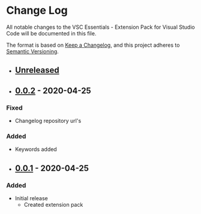 # Change Log

All notable changes to the VSC Essentials - Extension Pack for Visual Studio Code will be documented in this file.

The format is based on [Keep a Changelog](https://keepachangelog.com/en/1.0.0/),
and this project adheres to [Semantic Versioning](https://semver.org/spec/v2.0.0.html).

- ## [Unreleased]
  
<!-- - ## [0.0.3] - 2020-04-25
### Added
* Keywords added & reordered -->

- ## [0.0.2] - 2020-04-25
### Fixed
* Changelog repository url's
### Added
* Keywords added

- ## [0.0.1] - 2020-04-25
### Added
* Initial release
  * Created extension pack

[Unreleased]: https://github.com/Gydunhn/VSC-Essentials/tree/develop
[0.0.3]: https://github.com/Gydunhn/VSC-Essentials/releases/tag/0.0.3
[0.0.2]: https://github.com/Gydunhn/VSC-Essentials/releases/tag/0.0.2
[0.0.1]: https://github.com/Gydunhn/VSC-Essentials/releases/tag/0.0.1